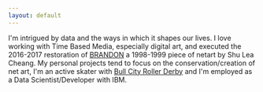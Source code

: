 ```yaml
---
layout: default
---
```



I'm intrigued by data and the ways in which it shapes our lives. I love working with Time Based Media, especially digital art, and executed the 2016-2017 restoration of <a href="http://brandon.guggenheim.org/">BRANDON</a> a 1998-1999 piece of netart by Shu Lea Cheang. My personal projects tend to focus on the conservation/creation of net art, I'm an active skater with <a href="https://emmadickson.github.io/bcrd/">Bull City Roller Derby</a> and I'm employed as a Data Scientist/Developer with IBM.
